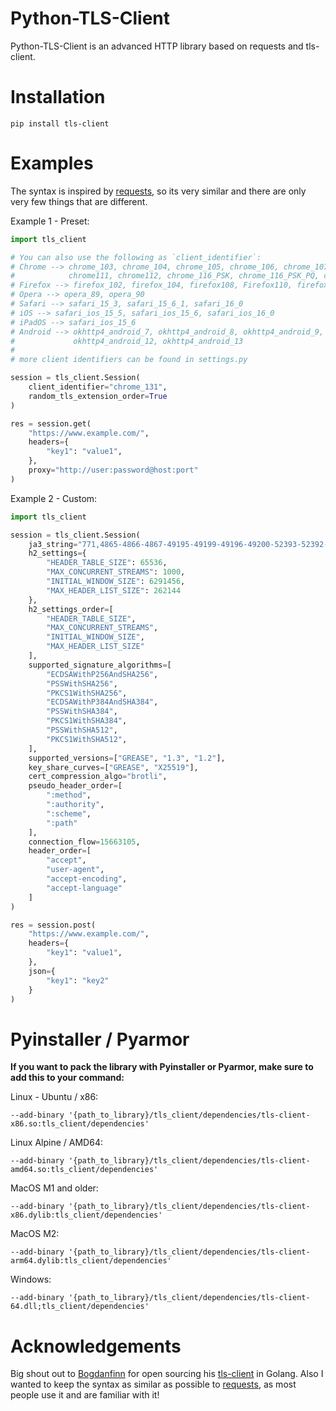 # Python-TLS-Client
Python-TLS-Client is an advanced HTTP library based on requests and tls-client.

# Installation
```
pip install tls-client
```

# Examples
The syntax is inspired by [requests](https://github.com/psf/requests), so its very similar and there are only very few things that are different.

Example 1 - Preset:
```python
import tls_client

# You can also use the following as `client_identifier`:
# Chrome --> chrome_103, chrome_104, chrome_105, chrome_106, chrome_107, chrome_108, chrome109, Chrome110,
#            chrome111, chrome112, chrome_116_PSK, chrome_116_PSK_PQ, chrome_117, chrome_120
# Firefox --> firefox_102, firefox_104, firefox108, Firefox110, firefox_117, firefox_120
# Opera --> opera_89, opera_90
# Safari --> safari_15_3, safari_15_6_1, safari_16_0
# iOS --> safari_ios_15_5, safari_ios_15_6, safari_ios_16_0
# iPadOS --> safari_ios_15_6
# Android --> okhttp4_android_7, okhttp4_android_8, okhttp4_android_9, okhttp4_android_10, okhttp4_android_11,
#             okhttp4_android_12, okhttp4_android_13
#
# more client identifiers can be found in settings.py

session = tls_client.Session(
    client_identifier="chrome_131",
    random_tls_extension_order=True
)

res = session.get(
    "https://www.example.com/",
    headers={
        "key1": "value1",
    },
    proxy="http://user:password@host:port"
)
```

Example 2 - Custom:
```python
import tls_client

session = tls_client.Session(
    ja3_string="771,4865-4866-4867-49195-49199-49196-49200-52393-52392-49171-49172-156-157-47-53,0-23-65281-10-11-35-16-5-13-18-51-45-43-27-17513,29-23-24,0",
    h2_settings={
        "HEADER_TABLE_SIZE": 65536,
        "MAX_CONCURRENT_STREAMS": 1000,
        "INITIAL_WINDOW_SIZE": 6291456,
        "MAX_HEADER_LIST_SIZE": 262144
    },
    h2_settings_order=[
        "HEADER_TABLE_SIZE",
        "MAX_CONCURRENT_STREAMS",
        "INITIAL_WINDOW_SIZE",
        "MAX_HEADER_LIST_SIZE"
    ],
    supported_signature_algorithms=[
        "ECDSAWithP256AndSHA256",
        "PSSWithSHA256",
        "PKCS1WithSHA256",
        "ECDSAWithP384AndSHA384",
        "PSSWithSHA384",
        "PKCS1WithSHA384",
        "PSSWithSHA512",
        "PKCS1WithSHA512",
    ],
    supported_versions=["GREASE", "1.3", "1.2"],
    key_share_curves=["GREASE", "X25519"],
    cert_compression_algo="brotli",
    pseudo_header_order=[
        ":method",
        ":authority",
        ":scheme",
        ":path"
    ],
    connection_flow=15663105,
    header_order=[
        "accept",
        "user-agent",
        "accept-encoding",
        "accept-language"
    ]
)

res = session.post(
    "https://www.example.com/",
    headers={
        "key1": "value1",
    },
    json={
        "key1": "key2"
    }
)
```

# Pyinstaller / Pyarmor
**If you want to pack the library with Pyinstaller or Pyarmor, make sure to add this to your command:**

Linux - Ubuntu / x86:
```
--add-binary '{path_to_library}/tls_client/dependencies/tls-client-x86.so:tls_client/dependencies'
```

Linux Alpine / AMD64:
```
--add-binary '{path_to_library}/tls_client/dependencies/tls-client-amd64.so:tls_client/dependencies'
```

MacOS M1 and older:
```
--add-binary '{path_to_library}/tls_client/dependencies/tls-client-x86.dylib:tls_client/dependencies'
```

MacOS M2:
```
--add-binary '{path_to_library}/tls_client/dependencies/tls-client-arm64.dylib:tls_client/dependencies'
```

Windows:
```
--add-binary '{path_to_library}/tls_client/dependencies/tls-client-64.dll;tls_client/dependencies'
```

# Acknowledgements
Big shout out to [Bogdanfinn](https://github.com/bogdanfinn) for open sourcing his [tls-client](https://github.com/bogdanfinn/tls-client) in Golang.
Also I wanted to keep the syntax as similar as possible to [requests](https://github.com/psf/requests), as most people use it and are familiar with it!
